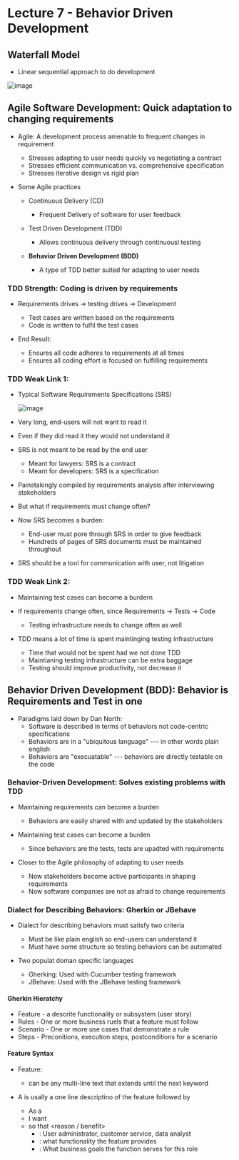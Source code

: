 # Lecture 7 - Behavior Driven Development

## Waterfall Model

* Linear sequential approach to do development

![image](https://github.com/user-attachments/assets/c566649c-c45b-4bfb-90bf-cd085531d495)

## Agile Software Development: Quick adaptation to changing requirements

* Agile: A development process amenable to frequent changes in requirement
  * Stresses adapting to user needs quickly vs negotiating a contract
  * Stresses efficient communication vs. comprehensive specification
  * Stresses iterative design vs rigid plan
 
* Some Agile practices
  * Continuous Delivery (CD)
    * Frequent Delivery of software for user feedback
   
  * Test Driven Development (TDD)
    * Allows continuous delivery through continuousl testing
   
  * **Behavior Driven Development (BDD)**
    * A type of TDD better suited for adapting to user needs
   
### TDD Strength: Coding is driven by requirements

* Requirements drives -> testing drives -> Development
  * Test cases are written based on the requirements
  * Code is written to fulfil the test cases
 
* End Result:
  * Ensures all code adheres to requirements at all times
  * Ensures all coding effort is focused on fulfilling requirements
 
### TDD Weak Link 1:

* Typical Software Requirements Specifications (SRS)
  
  ![image](https://github.com/user-attachments/assets/4a3eb5b5-d297-4546-85a7-5c2b7793e9f7)

* Very long, end-users will not want to read it
* Even if they did read it they would not understand it

* SRS is not meant to be read by the end user
  * Meant for lawyers: SRS is a contract
  * Meant for developers: SRS is a specification
* Painstakingly compiled by requirements analysis after interviewing stakeholders

* But what if requirements must change often?
* Now SRS becomes a burden:
  * End-user must pore through SRS in order to give feedback
  * Hundreds of pages of SRS documents must be maintained throughout
* SRS should be a tool for communication with user, not litigation

### TDD Weak Link 2:

* Maintaining test cases can become a burdern

* If requirements change often, since Requirements -> Tests -> Code
  * Testing infrastructure needs to change often as well
 
* TDD means a lot of time is spent maintinging testing infrastructure
  * Time that would not be spent had we not done TDD
  * Maintianing testing infrastructure can be extra baggage
  * Testing should improve productivity, not decrease it
 
## Behavior Driven Development (BDD): Behavior is Requirements and Test in one

* Paradigms laid down by Dan North:
  * Software is described in terms of behaviors not code-centric specifications
  * Behaviors are in a "ubiquitous language" --- in other words plain english
  * Behaviors are "execuatable" --- behaviors are directly testable on the code
      
### Behavior-Driven Development: Solves existing problems with TDD

* Maintaining requirements can become a burden
  * Behaviors are easily shared with and updated by the stakeholders
 
* Maintaining test cases can become a burden
  * Since behaviors are the tests, tests are upadted with requirements
 
* Closer to the Agile philosophy of adapting to user needs
  * Now stakeholders become active participants in shaping requirements
  * Now software companies are not as afraid to change requirements

### Dialect for Describing Behaviors: Gherkin or JBehave

* Dialect for describing behaviors must satisfy two criteria
  * Must be like plain english so end-users can understand it
  * Must have some structure so testing behaviors can be automated
 
* Two populat doman specific languages
  * Gherking: Used with Cucumber testing framework
  * JBehave: Used with the JBehave testing framework
 
#### Gherkin Hieratchy

* Feature - a descrite functionality or subsystem (user story)
* Rules - One or more business ruels that a feature must follow
* Scenario - One or more use cases that demonstrate a rule
* Steps - Preconitions, execution steps, postconditions for a scenario

#### Feature Syntax

* Feature: <text>
  * <text> can be any multi-line text that extends until the next keyword
 
* A <text> is usally a one line descriptino of the feature followed by
  * As a <role>
  * I want <function>
  * so that <reason / benefit>
    * <role>: User administrator, customer service, data analyst
    * <function>: what functionality the feature provides
    * <benefit>: What business goals the function serves for this role 
